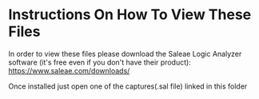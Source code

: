 # Instructions On How To View These Files
In order to view these files please download the Saleae Logic Analyzer software (it's free even if you don't have their product): https://www.saleae.com/downloads/

Once installed just open one of the captures(.sal file) linked in this folder
